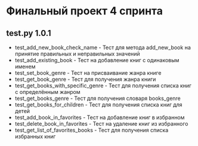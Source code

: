 # Финальный проект 4 спринта

## test.py 1.0.1

* test_add_new_book_check_name - Тест для метода add_new_book на принятие правильных и неправильных значений
* test_add_existing_book - Тест на добавление книг с одинаковым именем
* test_set_book_genre - Тест на присваивание жанра книге
* test_get_book_genre - Тест для получения жанра книги
* test_get_books_with_specific_genre - Тест для получения списка книг с определённым жанром
* test_get_books_genre - Тест для получения словаря books_genre
* test_get_books_for_children - Тест для получения списка книг для детей
* test_add_book_in_favorites - Тест на добавление книг в избранном
* test_delete_book_in_favorites - Тест на удаление книг из избранного
* test_get_list_of_favorites_books - Тест для получения списка избранных книг
